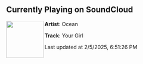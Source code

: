 ## Currently Playing on SoundCloud

[<img align="left" width="100" src="https://i1.sndcdn.com/artworks-AyDyEReBrUIMdr60-IIYAbA-t500x500.jpg">](https://soundcloud.com/prodbyocean/ocean-your-girl-final)

**Artist**: Ocean 

**Track**: Your Girl

Last updated at 2/5/2025, 6:51:26 PM
